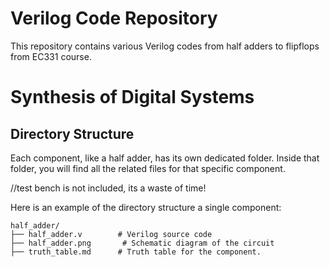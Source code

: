 # Verilog Code Repository

This repository contains various Verilog codes from half adders to flipflops from EC331 course.

# Synthesis of Digital Systems

## Directory Structure
Each component, like a half adder, has its own dedicated folder. Inside that folder, you will find all the related files for that specific component.

//test bench is not included, its a waste of time!

Here is an example of the directory structure  a single component:


```
half_adder/
├── half_adder.v        # Verilog source code
├── half_adder.png       # Schematic diagram of the circuit
├── truth_table.md      # Truth table for the component.
```

